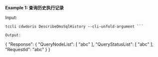 **Example 1: 查询历史执行记录**



Input: 

```
tccli cdwdoris DescribeDmsSqlHistory --cli-unfold-argument ```

Output: 
```
{
    "Response": {
        "QueryNodeList": [
            "abc"
        ],
        "QueryStatusList": [
            "abc"
        ],
        "RequestId": "abc"
    }
}
```

